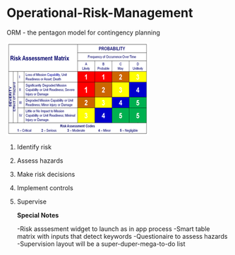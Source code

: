 # Operational-Risk-Management
ORM - the pentagon model for contingency planning


![](https://raw.githubusercontent.com/Ehawk82/Operational-Risk-Management/master/src/assets/matrix-image.bmp)

1.  Identify risk
2.  Assess hazards
3.  Make risk decisions
4.  Implement controls
5.  Supervise

    **Special Notes**

    -Risk asssesment widget to launch as in app process
    -Smart table matrix with inputs that detect keywords
    -Questionaire to assess hazards
    -Supervision layout will be a super-duper-mega-to-do list
